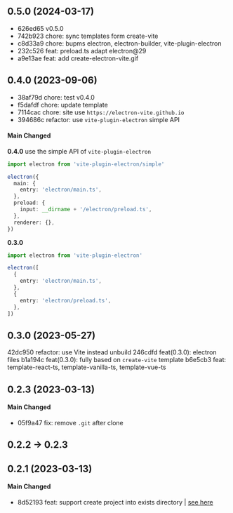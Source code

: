 ## 0.5.0 (2024-03-17)

- 626ed65 v0.5.0
- 742b923 chore: sync templates form create-vite
- c8d33a9 chore: bupms electron, electron-builder, vite-plugin-electron
- 232c526 feat: preload.ts adapt electron@29
- a9e13ae feat: add create-electron-vite.gif

## 0.4.0 (2023-09-06)

- 38af79d chore: test v0.4.0
- f5dafdf chore: update template
- 7114cac chore: site use `https://electron-vite.github.io`
- 394686c refactor: use `vite-plugin-electron` simple API

#### Main Changed

**0.4.0** use the simple API of `vite-plugin-electron`

```ts
import electron from 'vite-plugin-electron/simple'

electron({
  main: {
    entry: 'electron/main.ts',
  },
  preload: {
    input: __dirname + '/electron/preload.ts',
  },
  renderer: {},
})
```

**0.3.0**

```ts
import electron from 'vite-plugin-electron'

electron([
  {
    entry: 'electron/main.ts',
  },
  {
    entry: 'electron/preload.ts',
  },
])
```

## 0.3.0 (2023-05-27)

42dc950 refactor: use Vite instead unbuild
246cdfd feat(0.3.0): electron files
b1a194c feat(0.3.0): fully based on `create-vite` template
b6e5cb3 feat: template-react-ts, template-vanilla-ts, template-vue-ts

## 0.2.3 (2023-03-13)

#### Main Changed

- 05f9a47 fix: remove `.git` after clone

## 0.2.2 -> 0.2.3

## 0.2.1 (2023-03-13)

#### Main Changed

- 8d52193 feat: support create project into exists directory | [see here](https://github.com/vitejs/vite/pull/12390#issuecomment-1465457917)
